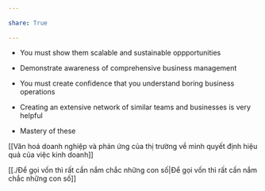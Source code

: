 ---  
share: True  
---  
- You must show them scalable and sustainable oppportunities  
- Demonstrate awareness of comprehensive business management  
- You must create confidence that you  understand boring business operations  
- Creating an extensive network of similar teams and businesses is very helpful  
- Mastery of these  
  
[[Văn hoá doanh nghiệp và phản ứng của thị trường về mình quyết định hiệu quả của việc kinh doanh]]  
[[./Để gọi vốn thì rất cần nắm chắc những con số|Để gọi vốn thì rất cần nắm chắc những con số]]  
